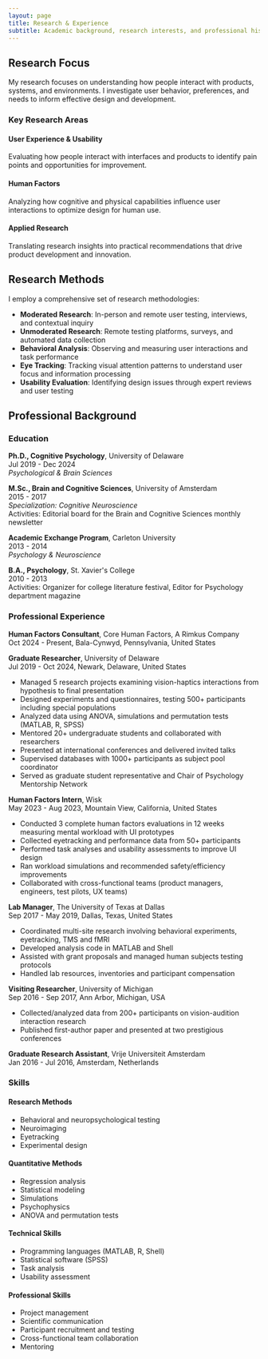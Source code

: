 ```yaml
---
layout: page
title: Research & Experience
subtitle: Academic background, research interests, and professional history
---
```


## Research Focus

My research focuses on understanding how people interact with products, systems, and environments. I investigate user behavior, preferences, and needs to inform effective design and development.

### Key Research Areas

#### User Experience & Usability
Evaluating how people interact with interfaces and products to identify pain points and opportunities for improvement.

#### Human Factors
Analyzing how cognitive and physical capabilities influence user interactions to optimize design for human use.

#### Applied Research
Translating research insights into practical recommendations that drive product development and innovation.

## Research Methods

I employ a comprehensive set of research methodologies:

- **Moderated Research**: In-person and remote user testing, interviews, and contextual inquiry
- **Unmoderated Research**: Remote testing platforms, surveys, and automated data collection
- **Behavioral Analysis**: Observing and measuring user interactions and task performance
- **Eye Tracking**: Tracking visual attention patterns to understand user focus and information processing
- **Usability Evaluation**: Identifying design issues through expert reviews and user testing

## Professional Background

### Education

**Ph.D., Cognitive Psychology**, University of Delaware  
Jul 2019 - Dec 2024  
*Psychological & Brain Sciences*

**M.Sc., Brain and Cognitive Sciences**, University of Amsterdam  
2015 - 2017  
*Specialization: Cognitive Neuroscience*  
Activities: Editorial board for the Brain and Cognitive Sciences monthly newsletter

**Academic Exchange Program**, Carleton University  
2013 - 2014  
*Psychology & Neuroscience*

**B.A., Psychology**, St. Xavier's College  
2010 - 2013  
Activities: Organizer for college literature festival, Editor for Psychology department magazine

### Professional Experience

**Human Factors Consultant**, Core Human Factors, A Rimkus Company  
Oct 2024 - Present, Bala-Cynwyd, Pennsylvania, United States

**Graduate Researcher**, University of Delaware  
Jul 2019 - Oct 2024, Newark, Delaware, United States
- Managed 5 research projects examining vision-haptics interactions from hypothesis to final presentation
- Designed experiments and questionnaires, testing 500+ participants including special populations
- Analyzed data using ANOVA, simulations and permutation tests (MATLAB, R, SPSS)
- Mentored 20+ undergraduate students and collaborated with researchers
- Presented at international conferences and delivered invited talks
- Supervised databases with 1000+ participants as subject pool coordinator
- Served as graduate student representative and Chair of Psychology Mentorship Network

**Human Factors Intern**, Wisk  
May 2023 - Aug 2023, Mountain View, California, United States
- Conducted 3 complete human factors evaluations in 12 weeks measuring mental workload with UI prototypes
- Collected eyetracking and performance data from 50+ participants
- Performed task analyses and usability assessments to improve UI design
- Ran workload simulations and recommended safety/efficiency improvements
- Collaborated with cross-functional teams (product managers, engineers, test pilots, UX teams)

**Lab Manager**, The University of Texas at Dallas  
Sep 2017 - May 2019, Dallas, Texas, United States
- Coordinated multi-site research involving behavioral experiments, eyetracking, TMS and fMRI
- Developed analysis code in MATLAB and Shell
- Assisted with grant proposals and managed human subjects testing protocols
- Handled lab resources, inventories and participant compensation

**Visiting Researcher**, University of Michigan  
Sep 2016 - Sep 2017, Ann Arbor, Michigan, USA
- Collected/analyzed data from 200+ participants on vision-audition interaction research
- Published first-author paper and presented at two prestigious conferences

**Graduate Research Assistant**, Vrije Universiteit Amsterdam  
Jan 2016 - Jul 2016, Amsterdam, Netherlands

### Skills

#### Research Methods
- Behavioral and neuropsychological testing
- Neuroimaging
- Eyetracking
- Experimental design

#### Quantitative Methods
- Regression analysis
- Statistical modeling
- Simulations
- Psychophysics
- ANOVA and permutation tests

#### Technical Skills
- Programming languages (MATLAB, R, Shell)
- Statistical software (SPSS)
- Task analysis
- Usability assessment

#### Professional Skills
- Project management
- Scientific communication
- Participant recruitment and testing
- Cross-functional team collaboration
- Mentoring
